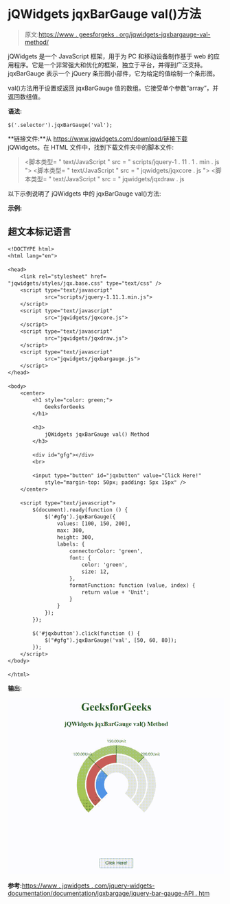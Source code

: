 # jQWidgets jqxBarGauge val()方法

> 原文:[https://www . geesforgeks . org/jqwidgets-jqxbargauge-val-method/](https://www.geeksforgeeks.org/jqwidgets-jqxbargauge-val-method/)

jQWidgets 是一个 JavaScript 框架，用于为 PC 和移动设备制作基于 web 的应用程序。它是一个非常强大和优化的框架，独立于平台，并得到广泛支持。jqxBarGauge 表示一个 jQuery 条形图小部件，它为给定的值绘制一个条形图。

val()方法用于设置或返回 jqxBarGauge 值的数组。它接受单个参数“array”，并返回数组值。

**语法:**

```
$('.selector').jqxBarGauge('val');
```

**链接文件:**从 https://www.jqwidgets.com/download/链接下载 jQWidgets。在 HTML 文件中，找到下载文件夹中的脚本文件:

> <link rel="”stylesheet”" href="”jqwidgets/styles/jqx.base.css”" type="”text/css”">
> <脚本类型= " text/JavaScript " src = " scripts/jquery-1 . 11 . 1 . min . js "></脚本类型>
> <脚本类型= " text/JavaScript " src = " jqwidgets/jqxcore . js "></脚本类型>
> <脚本类型= " text/JavaScript " src = " jqwidgets/jqxdraw . js

以下示例说明了 jQWidgets 中的 jqxBarGauge val()方法:

**示例:**

## 超文本标记语言

```
<!DOCTYPE html>
<html lang="en">

<head>
    <link rel="stylesheet" href=
"jqwidgets/styles/jqx.base.css" type="text/css" />
    <script type="text/javascript" 
            src="scripts/jquery-1.11.1.min.js">
    </script>
    <script type="text/javascript" 
            src="jqwidgets/jqxcore.js">
    </script>
    <script type="text/javascript" 
            src="jqwidgets/jqxdraw.js">
    </script>
    <script type="text/javascript" 
            src="jqwidgets/jqxbargauge.js">
    </script>
</head>

<body>
    <center>
        <h1 style="color: green;">
            GeeksforGeeks
        </h1>

        <h3>
            jQWidgets jqxBarGauge val() Method
        </h3>

        <div id="gfg"></div>
        <br>

        <input type="button" id="jqxbutton" value="Click Here!" 
            style="margin-top: 50px; padding: 5px 15px" />
    </center>

    <script type="text/javascript">
        $(document).ready(function () {
            $('#gfg').jqxBarGauge({
                values: [100, 150, 200],
                max: 300,
                height: 300,
                labels: {
                    connectorColor: 'green',
                    font: {
                        color: 'green',
                        size: 12,
                    },
                    formatFunction: function (value, index) {
                        return value + 'Unit';
                    }
                }
            });
        });

        $('#jqxbutton').click(function () {
            $("#gfg").jqxBarGauge('val', [50, 60, 80]);
        });
    </script>
</body>

</html>
```

**输出:**

![](img/a0c634413c0db04fbc2dbe75cfdfcebf.png)

**参考:**[https://www . jqwidgets . com/jquery-widgets-documentation/documentation/jqxbargage/jquery-bar-gauge-API . htm](https://www.jqwidgets.com/jquery-widgets-documentation/documentation/jqxbargauge/jquery-bar-gauge-api.htm)